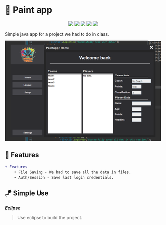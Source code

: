 # 🌳 Paint app

<div align="center">

<img src="https://badgen.net/github/checks/ITSXNOOBX/paint-app"> <img src="https://img.shields.io/badge/java-1.2.0-green.svg?style=flat&logo=github"> <img src="https://badgen.net/badge/icon/eclipse?icon=eclipse&label"> <img src="https://badgen.net/github/release/ITSXNOOBX/paint-app"> <img src="https://badgen.net/github/license/ITSXNOOBX/paint-app">

</div>

Simple java app for a project we had to do in class.

<img src=".github/1.2.0.png">

## 🔺 Features

```diff
+ Features 
	• File Saving - We had to save all the data in files. 
	• Auth/Session - Save last login credentials.
```

## 🪁 Simple Use

***Eclipse***

> Use eclipse to build the project.
